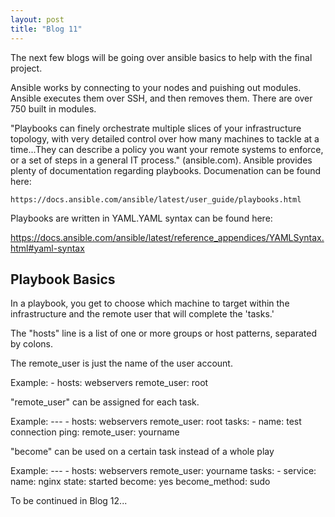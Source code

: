 ```yaml
---
layout: post
title: "Blog 11"
---
```


The next few blogs will be going over ansible basics to help with the final project.


Ansible works by connecting to your nodes and puishing out modules. Ansible executes them over SSH, and then removes them. There are over 750 built in modules.

"Playbooks can finely orchestrate multiple slices of your infrastructure topology, with very detailed control over how many machines to tackle at a time...They can describe a policy you want your remote systems to enforce, or a set of steps in a general IT process." (ansible.com). Ansible provides plenty of documentation regarding playbooks. Documenation can be found here:

	https://docs.ansible.com/ansible/latest/user_guide/playbooks.html

Playbooks are written in YAML.YAML syntax can be found here:

  https://docs.ansible.com/ansible/latest/reference_appendices/YAMLSyntax.html#yaml-syntax

Playbook Basics
---------------
In a playbook, you get to choose which machine to target within the infrastructure and the remote user that will complete the 'tasks.'


The "hosts" line is a list of one or more groups or host patterns, separated by colons.

The remote_user is just the name of the user account.

Example:
	   - hosts: webservers
  	    remote_user: root

"remote_user" can be assigned for each task.

Example:
	 ---
	   - hosts: webservers
  	     remote_user: root
 	       tasks:
   	      - name: test connection
     	        ping:
              remote_user: yourname

"become" can be used on a certain task instead of a whole play

Example:
	---
	     - hosts: webservers
  	     remote_user: yourname
  	     tasks:
  	      - service:
      	        name: nginx
      	        state: started
     	      become: yes
            become_method: sudo

To be continued in Blog 12...
